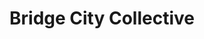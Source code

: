 ---
title: "Bridge City Collective"
url: /portland/bridge-city-collective-southeast-grand-avenue/
shop: cannabis
---